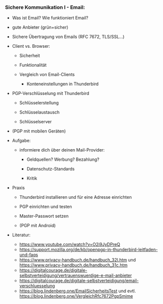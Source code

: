 ### Sichere Kommunikation I - Email:

* Was ist Email? Wie funktioniert Email?

* gute Anbieter (grün+sicher)

* Sichere Übertragung von Emails (RFC 7672, TLS/SSL...)

* Client vs. Browser:
  
  *  Sicherheit

  *  Funktionalität
  
  *  Vergleich von Email-Clients
      
     *  Konteneinstellungen in Thunderbird

* PGP-Verschlüsselung mit Thunderbird

  * Schlüsselerstellung

  * Schlüsselaustausch
  
  * Schlüsselserver

* (PGP mit mobilen Geräten)

* Aufgabe:
  
  * informiere dich über deinen Mail-Provider:
    
    * Geldquellen? Werbung? Bezahlung?
    
    * Datenschutz-Standards
    
    * Kritik

* Praxis
  
  * Thunderbird installieren und für eine Adresse einrichten
  
  * PGP einrichten und testen
  
  * Master-Passwort setzen
  
  * (PGP mit Android)

* Literatur:
  
  * https://www.youtube.com/watch?v=O2i9JyDPreQ
  * https://support.mozilla.org/de/kb/openpgp-in-thunderbird-leitfaden-und-faqs
  * https://www.privacy-handbuch.de/handbuch_32l.htm und https://www.privacy-handbuch.de/handbuch_31c.htm
  * https://digitalcourage.de/digitale-selbstverteidigung/vertrauenswuerdige-e-mail-anbieter
  * https://digitalcourage.de/digitale-selbstverteidigung/email-verschluesselung
  * https://blog.lindenberg.one/EmailSicherheitsTest und evtl. https://blog.lindenberg.one/VergleichRfc7672PgpSmime
